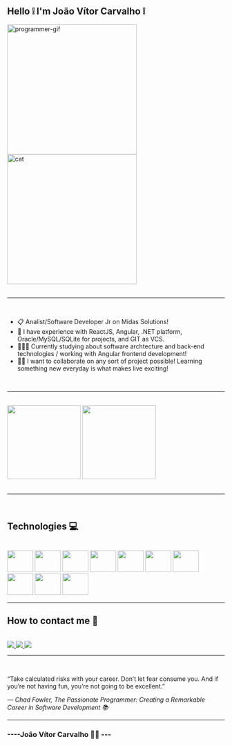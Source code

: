 ## Hello ❕ I'm João Vítor Carvalho ❕
<div style="display: inline_block, allign: center">
  <img allign="center" height="300px" src="https://i.pinimg.com/originals/e1/f3/41/e1f3413bf5036045713341394f617225.gif" alt="programmer-gif"/>
  <img height="300px" src="https://cdn.dribbble.com/users/2789762/screenshots/8630894/media/583b209224b027954cb6e8b9901cb731.gif" alt="cat"/>
</div>
<br>
<hr>
<br>
<ul>
  <li> 📋 Analist/Software Developer Jr on Midas Solutions!</li>
  <li> 🌱 I have experience with ReactJS, Angular, .NET platform, Oracle/MySQL/SQLite for projects, and GIT as VCS.</li>
  <li> 🧑🏻‍💻 Currently studying about software archtecture and back-end technologies / working with Angular frontend development!</li>
  <li> 🙇🏼 I want to collaborate on any sort of project possible! Learning something new everyday is what makes live exciting!</li>
</ul>
<br>
<hr>
<br>
<div>
  <img height="170em" src="https://github-readme-stats.vercel.app/api?username=joaodosantoscdev&theme=synthwave&show_icons=true&include_all_commits=true"/>
  <img height="170em" src="https://github-readme-stats.vercel.app/api/top-langs/?username=joaodosantoscdev&layout=compact&theme=synthwave&langs_count=6"/>
</div>
<br>
<hr>
<br>
<h2>Technologies 💻</h2>

<div style="display: inline-block"><br>
  <img allign="center" height="50px" width="60px" src="https://cdn.jsdelivr.net/gh/devicons/devicon/icons/git/git-original.svg" />
  <img allign="center" height="50px" width="60px" src="https://cdn.jsdelivr.net/gh/devicons/devicon/icons/html5/html5-original.svg" />
  <img allign="center" height="50px" width="60px" src="https://cdn.jsdelivr.net/gh/devicons/devicon/icons/css3/css3-original.svg" />
  <img allign="center" height="50px" width="60px" src="https://cdn.jsdelivr.net/gh/devicons/devicon/icons/bootstrap/bootstrap-original.svg" />
  <img allign="center" height="50px" width="60px" src="https://cdn.jsdelivr.net/gh/devicons/devicon/icons/javascript/javascript-original.svg" />
  <img allign="center" height="50px" width="60px" src="https://cdn.jsdelivr.net/gh/devicons/devicon/icons/react/react-original.svg" />
  <img allign="center" height="50px" width="60px" src="https://cdn.jsdelivr.net/gh/devicons/devicon/icons/angularjs/angularjs-original.svg" />
  <img allign="center" height="50px" width="60px" src="https://cdn.jsdelivr.net/gh/devicons/devicon/icons/csharp/csharp-original.svg" />
  <img allign="center" height="50px" width="60px" src="https://cdn.jsdelivr.net/gh/devicons/devicon/icons/dot-net/dot-net-plain-wordmark.svg" />
  <img allign="center" height="50px" width="60px" src="https://cdn.jsdelivr.net/gh/devicons/devicon/icons/microsoftsqlserver/microsoftsqlserver-plain-wordmark.svg" />
</div>
<br>
<hr>
<h2>How to contact me 📱</h2>
<br>
<div style="display: inline_block">
  <a allign="center" href="mailto:joaovitor.sc.dev@gmail.com" target="_blank">
    <img src="https://img.shields.io/badge/Gmail-D14836?style=for-the-badge&logo=gmail&logoColor=white"/>
  </a>
  <a allign="center" href="https://www.linkedin.com/in/joaodosc-dev/" target="_blank">
    <img src="https://img.shields.io/badge/LinkedIn-0077B5?style=for-the-badge&logo=linkedin&logoColor=white"/>
  </a>
  <a allign="center" href="https://wa.link/8zxk23" target="_blank">
    <img src="https://img.shields.io/badge/WhatsApp-25D366?style=for-the-badge&logo=whatsapp&logoColor=white" />
  </a>
</div>

<hr>
<br>
<div>
  <p>“Take calculated risks with your career. Don’t let fear consume you. And if you’re not having fun, you’re not going to be excellent.”</p>
  <em >              ― Chad Fowler, The Passionate Programmer: Creating a Remarkable Career in Software Development 📚</em>
  <hr>
</div>

### ----João Vítor Carvalho 👨‍💻 --- <h2>

